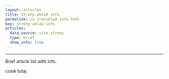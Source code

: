 ```yaml
---
layout: articles
title: Strony układ info 
permalink: /o-ird/uklad-info.html
key: strony-uklad-info
articles:
  data_source: site.strony
  type: brief
  show_info: true
---
```


<div class="article__content" markdown="1">

---

Brief article list with info.

<!--more-->
cosik tutaj

</div>
